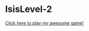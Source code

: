 # IsisLevel-2
<a href="https://github.com/IsisJ/IsisLevel-2/commit/bf010dc326cd10b67114ec65df642ccd44de5725#diff-f1b3195e969996da29a026d753c0e4b8
">Click here to play my awesome game!</a>
